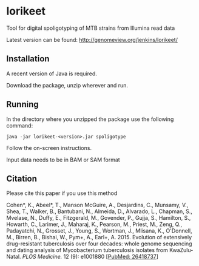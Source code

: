 # lorikeet

Tool for digital spoligotyping of MTB strains from Illumina read data

Latest version can be found: http://genomeview.org/jenkins/lorikeet/

## Installation

A recent version of Java is required.

Download the package, unzip wherever and run.

## Running

In the directory where you unzipped the package use the following command:

```
java -jar lorikeet-<version>.jar spoligotype 
```

Follow the on-screen instructions.

Input data needs to be in BAM or SAM format


## Citation
Please cite this paper if you use this method

Cohen*, K., Abeel*, T., Manson McGuire, A., Desjardins, C., Munsamy, V., Shea, T., Walker, B., Bantubani, N., Almeida, D., Alvarado, L., Chapman, S., Mvelase, N., Duffy, E., Fitzgerald, M., Govender, P., Gujja, S., Hamilton, S., Howarth, C., Larimer, J., Maharaj, K., Pearson, M., Priest, M., Zeng, Q., Padayatchi, N., Grosset, J., Young, S., Wortman, J., Mlisana, K., O'Donnell, M., Birren, B., Bishai, W., Pym+, A., Earl+, A. 2015. Evolution of extensively drug-resistant tuberculosis over four decades: whole genome sequencing and dating analysis of Mycobacterium tuberculosis isolates from KwaZulu-Natal. *PLOS Medicine.* 12 (9): e1001880 
[[PubMed: 26418737](http://www.ncbi.nlm.nih.gov/pubmed/26418737)]

